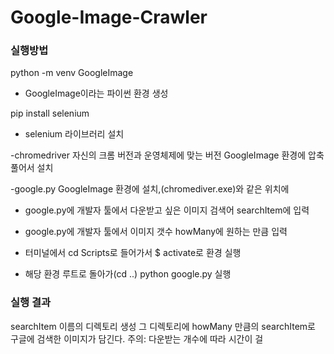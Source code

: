 # Google-Image-Crawler

### 실행방법

  python -m venv GoogleImage
  - GoogleImage이라는 파이썬 환경 생성
  
  pip install selenium
  - selenium 라이브러리 설치
  
  -chromedriver 자신의 크롬 버전과 운영체제에 맞는 버전 
  GoogleImage 환경에 압축 풀어서 설치
  
  -google.py GoogleImage 환경에 설치,(chromediver.exe)와 같은 위치에
  
  - google.py에 개발자 툴에서 다운받고 싶은 이미지 검색어 searchItem에 입력
  
  - google.py에 개발자 툴에서 이미지 갯수 howMany에 원하는 만큼 입력
  
  - 터미널에서 cd Scripts로 들어가서 $ activate로 환경 실행
  
  - 해당 환경 루트로 돌아가(cd ..) python google.py 실행
  
### 실행 결과
  searchItem 이름의 디렉토리 생성
  그 디렉토리에 howMany 만큼의 searchItem로 구글에 검색한 이미지가 담긴다.
  주의: 다운받는 개수에 따라 시간이 걸 
